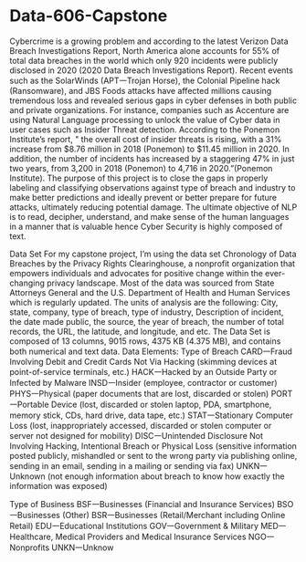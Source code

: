 # Data-606-Capstone

Cybercrime is a growing problem and according to the latest Verizon Data Breach Investigations Report, North America alone accounts for 55% of total data breaches in the world which only 920 incidents were publicly disclosed in 2020 (2020 Data Breach Investigations Report). Recent events such as the SolarWinds (APT𑁋Trojan Horse), the Colonial Pipeline hack (Ransomware), and JBS Foods attacks have affected millions causing tremendous loss and revealed serious gaps in cyber defenses in both public and private organizations. 
For instance, companies such as Accenture are using Natural Language processing to unlock the value of Cyber data in user cases such as Insider Threat detection. According to the Ponemon Institute’s report, " the overall cost of insider threats is rising, with a 31% increase from $8.76 million in 2018 (Ponemon) to $11.45 million in 2020. In addition, the number of incidents has increased by a staggering 47% in just two years, from 3,200 in 2018 (Ponemon) to 4,716 in 2020.”(Ponemon Institute). 
 The purpose of this project is to close the gaps in properly labeling  and classifying observations against type of breach and industry to make better predictions and ideally prevent or better prepare for  future attacks, ultimately reducing potential damage. The ultimate objective of NLP is to read, decipher, understand, and make sense of the human languages in a manner that is valuable hence Cyber Security is highly composed of text. 
 
 Data Set
For my capstone project, I’m using the data set Chronology of Data Breaches by the Privacy Rights Clearinghouse, a nonprofit organization that empowers individuals and advocates for positive change within the ever-changing privacy landscape. Most of the data was sourced from State Attorneys General and  the U.S. Department of Health and Human Services which is regularly updated. The units of analysis are the following: City, state, company, type of breach, type of industry, Description of incident, the date made public, the source, the year of breach, the number of total records, the URL, the latitude, and longitude, and etc. The Data Set is composed of 13 columns, 9015 rows, 4375 KB (4.375 MB), and contains both numerical and text data. 
Data Elements:
Type of Breach
CARD𑁋Fraud Involving Debit and Credit Cards Not Via Hacking (skimming devices at point-of-service terminals, etc.)
HACK𑁋Hacked by an Outside Party or Infected by Malware
INSD𑁋Insider (employee, contractor or customer)
PHYS𑁋Physical (paper documents that are lost, discarded or stolen)
PORT𑁋Portable Device (lost, discarded or stolen laptop, PDA, smartphone, memory stick, CDs, hard drive, data tape, etc.)
STAT𑁋Stationary Computer Loss (lost, inappropriately accessed, discarded or stolen computer or server not designed for mobility)
DISC𑁋Unintended Disclosure Not Involving Hacking, Intentional Breach or Physical Loss (sensitive information posted publicly, mishandled or sent to the wrong party via publishing online, sending in an email, sending in a mailing or sending via fax) 
UNKN𑁋Unknown (not enough information about breach to know how exactly the information was exposed)

Type of Business
BSF𑁋Businesses (Financial and Insurance Services)
BSO𑁋Businesses (Other)
BSR𑁋Businesses (Retail/Merchant including Online Retail)
EDU𑁋Educational Institutions
GOV𑁋Government & Military
MED𑁋Healthcare, Medical Providers and Medical Insurance Services
NGO𑁋Nonprofits
UNKN𑁋Unknow
